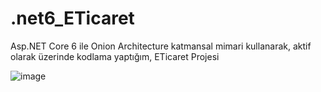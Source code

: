 # .net6_ETicaret

Asp.NET Core 6 ile Onion Architecture katmansal mimari kullanarak, aktif olarak üzerinde kodlama yaptığım, ETicaret Projesi

![image](https://user-images.githubusercontent.com/73500636/204086689-b3053a85-f257-4541-9605-5867f5374c98.png)
